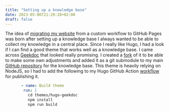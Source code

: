```yaml
---
title: "Setting up a knowledge base"
date: 2023-05-06T21:29:28+02:00
draft: false
---
```


The idea of [migrating my website](/post/gh_pages/gh_pages/) from a custom workflow to GitHub Pages was born after
setting up a knowledge base I always wanted to be able to collect my knowledge in a central place.
Since I really like Hugo, I had a look if I can find a good theme that works well as a knowledge base. I came across [Geekdoc](https://github.com/thegeeklab/hugo-geekdoc) that looked really promising. I created a [fork](https://github.com/nodeg/prv-geekdoc.git) of it to be able to make some own adjustments and added it as a git submodule to my
main [GitHub repository](https://github.com/nodeg/knowledge) for the knowledge base. This theme is heavily relying on
NodeJS, so I had to add the following to my Hugo GitHub Action [workflow](https://github.com/nodeg/knowledge/blob/main/.github/workflows/hugo.yaml#L53-L57) for publishing it.

```yaml
       - name: Build theme
        run: |
          cd themes/hugo-geekdoc
          npm install
          npm run build
```
